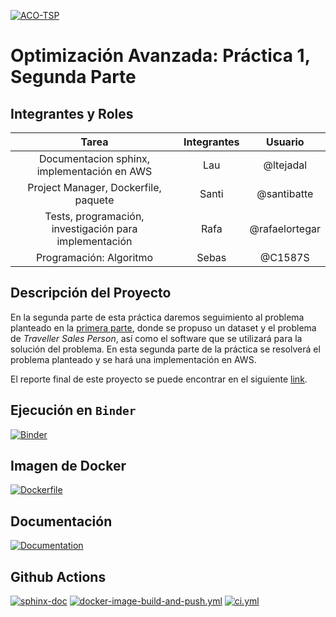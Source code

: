[![ACO-TSP](https://gist.githack.com/C1587S/6f2fccb2473f9c9c8a093db7a03f9ab3/raw/f895b41f3ea45fd26c529b7e80ea4a3c69b0e0a5/ACO%20TSP%20pkg.svg)](https://github.com/C1587S/ACO-TSP/)

# Optimización Avanzada: Práctica 1, Segunda Parte

## Integrantes y Roles

|Tarea | Integrantes | Usuario |
|:---:|:---:|:---:|
|Documentacion sphinx, implementación en AWS|Lau|@ltejadal|
|Project Manager, Dockerfile, paquete |Santi|@santibatte|
|Tests, programación, investigación para implementación|Rafa|@rafaelortegar |
|Programación: Algoritmo|Sebas|@C1587S|

## Descripción del Proyecto

 En la segunda parte de esta práctica daremos seguimiento al problema planteado en la [primera parte](https://github.com/optimizacion-2-2021-1-gh-classroom/practica-1-primera-parte-ltejadal), donde se propuso un dataset y el problema de *Traveller Sales Person*, así como el software que se utilizará para la solución del problema. En esta segunda parte de la práctica se resolverá el problema planteado y se hará una implementación en AWS.
 
 El reporte final de este proyecto se puede encontrar en el siguiente [link](https://hackmd.io/ibLufWb0SRKVZC82lwH4gg).

## Ejecución en `Binder`
[![Binder](https://mybinder.org/badge_logo.svg)](https://mybinder.org/v2/gh/optimizacion-2-2021-1-gh-classroom/practica-1-segunda-parte-ltejadal.git/main)

## Imagen de Docker

[![Dockerfile](https://badges.aleen42.com/src/docker.svg)](https://hub.docker.com/r/santibatte/ant_colony_jupyter/tags?page=1&ordering=last_updated)

## Documentación

[![Documentation](https://gist.githack.com/C1587S/ccc36b3d60edb8329464588177bae5d2/raw/f91c3226a4e9627a1eef7c40d0356df75d114a30/ACO%20TSP%20Documentation.svg)](https://c1587s.github.io/ACO-TSP/index.html)

## Github Actions

[![sphinx-doc](https://github.com/C1587S/ACO-TSP/actions/workflows/sphinx-doc.yml/badge.svg)](https://github.com/C1587S/ACO-TSP/actions)
[![docker-image-build-and-push.yml](https://github.com/C1587S/ACO-TSP/actions/workflows/docker-image-build-and-push.yml/badge.svg)](https://github.com/C1587S/ACO-TSP/actions)
[![ci.yml](https://github.com/C1587S/ACO-TSP/actions/workflows/ci.yml/badge.svg)](https://github.com/C1587S/ACO-TSP/actions)

